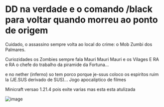 # DD na verdade e o comando /black para voltar quando morreu ao ponto de origem 

Cuidado, o assassino sempre volta ao local do crime: o Mob Zumbi dos Palmares.

Curiozidades os Zombies sempre fala Mauri Mauri Mauri e os Vilages E RA e RA o chefe do trabalho da piramide da Fortuna...

e no nether (inferno) so tem porco porque je-ssus coloco os espiritos ruim la (JE.SUS derivado de SUS)... Jogo apocaliptico de filmes

Minicraft versao 1.21.4 pois exite varias mas esta esta atulizada

![image](https://github.com/user-attachments/assets/01cdbf5f-770c-4a8c-bae5-6e46ca1dd550)


